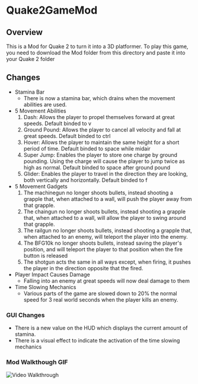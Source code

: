 # Quake2GameMod
## Overview
This is a Mod for Quake 2 to turn it into a 3D platformer. To play this game, you need to download the Mod folder from this directory and paste it into your Quake 2 folder

## Changes
* Stamina Bar
  -  There is now a stamina bar, which drains when the movement abilities are used.
* 5 Movement Abilities
  1. 	Dash: Allows the player to propel themselves forward at great speeds. Default binded to v
  1.	Ground Pound: Allows the player to cancel all velocity and fall at great speeds. Default binded to ctrl
  1.	Hover: Allows the player to maintain the same height for a short period of time. Default binded to space while midair
  1.	Super Jump: Enables the player to store one charge by ground pounding. Using the charge will cause the player to jump twice as high as normal. Default binded to space after ground pound
  1.	Glider: Enables the player to travel in the direction they are looking, both vertically and horizontally. Default binded to f
* 5 Movement Gadgets
  1.  The machinegun no longer shoots bullets, instead shooting a grapple that, when attached to a wall, will push the player away from that grapple.
  1.  The chaingun no longer shoots bullets, instead shooting a grapple that, when attached to a wall, will allow the player to swing around that grapple.
  1.  The railgun no longer shoots bullets, instead shooting a grapple that, when attached to an enemy, will teleport the player into the enemy.
  1.  The BFG10k no longer shoots bullets, instead saving the player's position, and will teleport the player to that position when the fire button is released
  1.  The shotgun acts the same in all ways except, when firing, it pushes the player in the direction opposite that the fired.
* Player Impact Causes Damage
  -  Falling into an enemy at great speeds will now deal damage to them
* Time Slowing Mechanics
  -  Various parts of the game are slowed down to 20% the normal speed for 3 real world seconds when the player kills an enemy.
 
 ### GUI Changes
 - There is a new value on the HUD which displays the current amount of stamina.
 - There is a visual effect to indicate the activation of the time slowing mechanics

### Mod Walkthough GIF
<img src='walkthrough.gif' title='Video Walkthrough' width='' alt='Video Walkthrough' />
